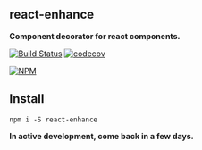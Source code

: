 ## react-enhance

**Component decorator for react components.**

[![Build Status](https://travis-ci.org/noderaider/react-enhance-test.svg?branch=master)](https://travis-ci.org/noderaider/react-enhance-test)
[![codecov](https://codecov.io/gh/noderaider/react-enhance-test/branch/master/graph/badge.svg)](https://codecov.io/gh/noderaider/react-enhance-test)

[![NPM](https://nodei.co/npm/react-enhance.png?stars=true&downloads=true)](https://nodei.co/npm/react-enhance/)

## Install

`npm i -S react-enhance`


**In active development, come back in a few days.**
